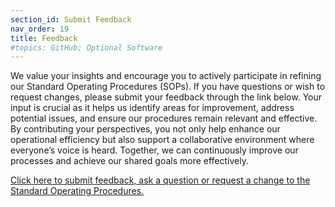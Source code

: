 ```yaml
---
section_id: Submit Feedback
nav_order: 19
title: Feedback
#topics: GitHub; Optional Software
---
```

We value your insights and encourage you to actively participate in refining our Standard Operating Procedures (SOPs). If you have questions or wish to request changes, please submit your feedback through the link below. Your input is crucial as it helps us identify areas for improvement, address potential issues, and ensure our procedures remain relevant and effective. By contributing your perspectives, you not only help enhance our operational efficiency but also support a collaborative environment where everyone’s voice is heard. Together, we can continuously improve our processes and achieve our shared goals more effectively.

[Click here to submit feedback, ask a question or request a change to the Standard Operating Procedures.](https://slssa-surfcom.atlassian.net/servicedesk/customer/portal/19)